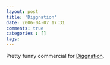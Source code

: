 ```yaml
---
layout: post
title: 'Diggnation'
date: 2006-04-07 17:31
comments: true
categories : []
tags:
---
```

Pretty funny commercial for <a href="http://www.diggnation.com">Diggnation</a>.

<object width="425" height="350"><param name="movie" value="http://www.youtube.com/v/epid4otDJms"></param><embed src="http://www.youtube.com/v/epid4otDJms" type="application/x-shockwave-flash" width="425" height="350"></embed></object>

